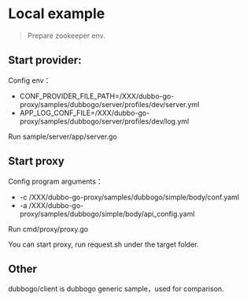 # Local example

> Prepare zookeeper env.

## Start provider:

Config env：
- CONF_PROVIDER_FILE_PATH=/XXX/dubbo-go-proxy/samples/dubbogo/server/profiles/dev/server.yml
- APP_LOG_CONF_FILE=/XXX/dubbo-go-proxy/samples/dubbogo/server/profiles/dev/log.yml

Run sample/server/app/server.go

## Start proxy

Config program arguments：
- -c /XXX/dubbo-go-proxy/samples/dubbogo/simple/body/conf.yaml 
- -a /XXX/dubbo-go-proxy/samples/dubbogo/simple/body/api_config.yaml

Run cmd/proxy/proxy.go

You can start proxy, run request.sh under the target folder.

## Other

dubbogo/client is dubbogo generic sample，used for comparison. 